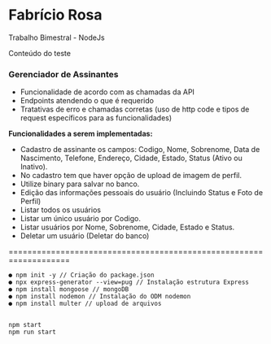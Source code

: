 # Fabrício Rosa
Trabalho Bimestral - NodeJs

Conteúdo do teste

### Gerenciador de Assinantes

 * Funcionalidade de acordo com as chamadas da API
 * Endpoints atendendo o que é requerido
 * Tratativas de erro e chamadas corretas (uso de http code e tipos de request específicos para as funcionalidades)


**Funcionalidades a serem implementadas:**

* Cadastro de assinante os campos: Codigo, Nome, Sobrenome, Data de Nascimento, Telefone, Endereço, Cidade, Estado, Status (Ativo ou Inativo).
* No cadastro tem que haver opção de upload de imagem de perfil.
* Utilize binary para salvar no banco.  
* Edição das informações pessoais do usuário (Incluindo Status e Foto de Perfil)
* Listar todos os usuários
* Listar um único usuário por Codigo. 
* Listar usuários por Nome, Sobrenome, Cidade, Estado e Status.
* Deletar um usuário (Deletar do banco)

===================================================================


```
● npm init -y // Criação do package.json
● npx express-generator --view=pug // Instalação estrutura Express
● npm install mongoose // mongoDB
● npm install nodemon // Instalação do ODM nodemon
● npm install multer // upload de arquivos


npm start
npm run start

```
